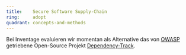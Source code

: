 ```yaml
---
title:    Secure Software Supply-Chain  
ring:     adopt  
quadrant: concepts-and-methods
---
```


Bei Inventage evaluieren wir momentan als Alternative das von [OWASP][owasp] getriebene Open-Source Projekt [Dependency-Track][dependency-track].

[owasp]: https://owasp.org/
[dependency-track]: https://dependencytrack.org/
